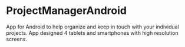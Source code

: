 ProjectManagerAndroid
=====================

App for Android to help organize and keep in touch with your individual projects. App designed 4 tablets and smartphones with high resolution screens.
